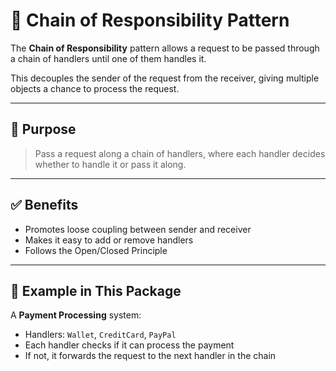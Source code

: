 # 🔗 Chain of Responsibility Pattern

The **Chain of Responsibility** pattern allows a request to be passed through a chain of handlers until one of them handles it.

This decouples the sender of the request from the receiver, giving multiple objects a chance to process the request.

---

## 🎯 Purpose

> Pass a request along a chain of handlers, where each handler decides whether to handle it or pass it along.

---

## ✅ Benefits

- Promotes loose coupling between sender and receiver
- Makes it easy to add or remove handlers
- Follows the Open/Closed Principle

---

## 📌 Example in This Package

A **Payment Processing** system:
- Handlers: `Wallet`, `CreditCard`, `PayPal`
- Each handler checks if it can process the payment
- If not, it forwards the request to the next handler in the chain
